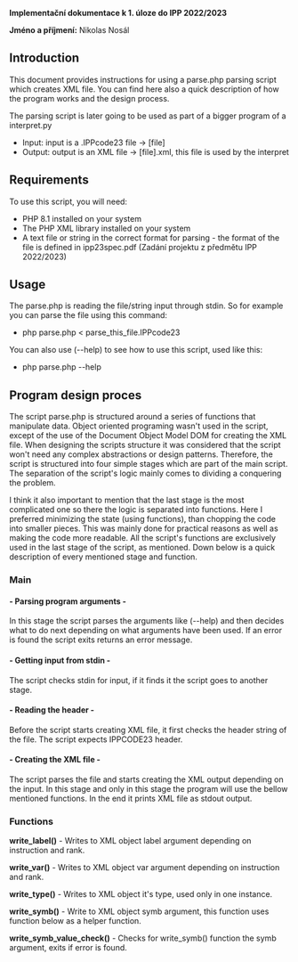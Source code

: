 **Implementační dokumentace k 1. úloze do IPP 2022/2023**

**Jméno a příjmení:** Nikolas Nosál

## Introduction

This document provides instructions for using a parse.php parsing script which creates XML file.
You can find here also a quick description of how the program works and the design process.

The parsing script is later going to be used as part of a bigger program of a interpret.py
- Input: input is a .IPPcode23 file -> [file]
- Output: output is an XML file -> [file].xml, this file is used by the interpret

## Requirements
To use this script, you will need:

- PHP 8.1 installed on your system
- The PHP XML library installed on your system
- A text file or string in the correct format for parsing - the format of the file is defined in ipp23spec.pdf (Zadání projektu z předmětu IPP 2022/2023)

## Usage
The parse.php is reading the file/string input through stdin.
So for example you can parse the file using this command:
- php parse.php < parse_this_file.IPPcode23

You can also use (--help) to see how to use this script, used like this:
- php parse.php --help

## Program design proces
The script parse.php is structured around a series of functions that manipulate data. Object oriented programing wasn't used in the script, except of the use of the Document Object Model DOM for creating the XML file. When designing the scripts structure it was considered that the script won't need any complex abstractions or design patterns. Therefore, the script is structured into four simple stages which are part of the main script. The separation of the script's logic mainly comes to dividing a conquering the problem. 

I think it also important to mention that the last stage is the most complicated one so there the logic is separated into functions. Here I preferred minimizing the state (using functions), than chopping the code into smaller pieces. This was mainly done for practical reasons as well as making the code more readable. All the script's functions are exclusively used in the last stage of the script, as mentioned. Down below is a quick description of every mentioned stage and function.

### Main
#### - Parsing program arguments -
In this stage the script parses the arguments like (--help) and then decides what to do next depending on what arguments have been used. If an error is found the script exits returns an error message.
#### - Getting input from stdin -
The script checks stdin for input, if it finds it the script goes to another stage.
#### - Reading the header -
Before the script starts creating XML file, it first checks the header string of the file. The script expects IPPCODE23 header.
#### - Creating the XML file -
The script parses the file and starts creating the XML output depending on the input.
In this stage and only in this stage the program will use the bellow mentioned functions. 
In the end it prints XML file as stdout output. 

### Functions
**write_label()** - Writes to XML object label argument depending on instruction and rank.

**write_var()** - Writes to XML object var argument depending on instruction and rank.

**write_type()** - Writes to XML object it's type, used only in one instance.

**write_symb()** - Write to XML object symb argument, this function uses function below as a helper function.

**write_symb_value_check()** - Checks for write_symb() function the symb argument, exits if error is found.
